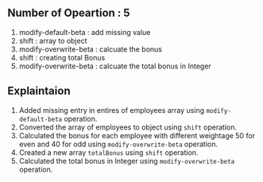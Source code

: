 ## Number of Opeartion : 5

1. modify-default-beta : add missing value
2. shift : array to object
3. modify-overwrite-beta : calcuate the bonus
4. shift : creating total Bonus
5. modify-overwrite-beta : calcuate the total bonus in Integer

## Explaintaion

1. Added missing entry in entires of employees array using `modify-default-beta` operation.
2. Converted the array of employees to object using `shift` operation.
3. Calculated the bonus for each employee with different weightage 50 for even and 40 for odd using `modify-overwrite-beta` operation.
4. Created a new array `totalBonus` using `shift` operation.
5. Calculated the total bonus in Integer using `modify-overwrite-beta` operation.
